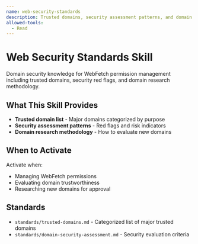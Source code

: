 ```yaml
---
name: web-security-standards
description: Trusted domains, security assessment patterns, and domain research standards for WebFetch permissions
allowed-tools:
  - Read
---
```


# Web Security Standards Skill

Domain security knowledge for WebFetch permission management including trusted domains, security red flags, and domain research methodology.

## What This Skill Provides

- **Trusted domain list** - Major domains categorized by purpose
- **Security assessment patterns** - Red flags and risk indicators
- **Domain research methodology** - How to evaluate new domains

## When to Activate

Activate when:
- Managing WebFetch permissions
- Evaluating domain trustworthiness
- Researching new domains for approval

## Standards

- `standards/trusted-domains.md` - Categorized list of major trusted domains
- `standards/domain-security-assessment.md` - Security evaluation criteria
